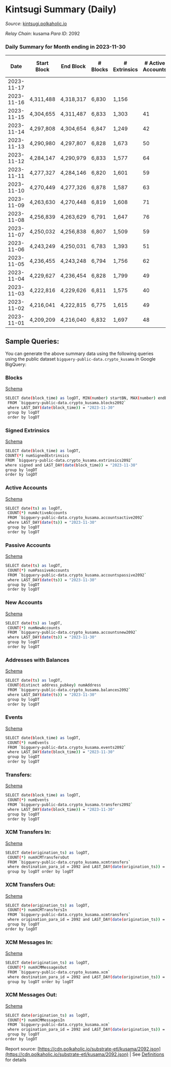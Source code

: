 # Kintsugi Summary (Daily)

_Source_: [kintsugi.polkaholic.io](https://kintsugi.polkaholic.io)

*Relay Chain*: kusama
*Para ID*: 2092



### Daily Summary for Month ending in 2023-11-30


| Date    | Start Block | End Block | # Blocks | # Extrinsics | # Active Accounts | # Passive Accounts | # New Accounts | # Addresses | # Events  | # Transfers ($USD) | # XCM Transfers In ($USD) | # XCM Transfers Out ($USD) | # XCM In | # XCM Out | Issues |
|---------|-------------|-----------|----------|--------------|-------------------|--------------------|----------------|-------------|-----------|--------------------|---------------------------|----------------------------|----------|-----------|--------|
| 2023-11-17 |  |  |  |  |  |  |  |  |  |   |   |   |  |  |  |
| 2023-11-16 | 4,311,488 | 4,318,317 | 6,830 | 1,156 |  |  |  |  | 60,517 | 6,913 ($7,730.65) | 3 ($15.66) | 2 ($392.02) | 5 | 2 |  |
| 2023-11-15 | 4,304,655 | 4,311,487 | 6,833 | 1,303 | 41 | 10 | 1 | 16,759 | 61,872 | 7,041 ($9,272.50) |   |   |  | 1 |  |
| 2023-11-14 | 4,297,808 | 4,304,654 | 6,847 | 1,249 | 42 | 8 |  | 16,758 | 60,664 | 6,869 ($793.61) | 2 ($14.56) | 3 ($1,558.43) | 7 | 8 |  |
| 2023-11-13 | 4,290,980 | 4,297,807 | 6,828 | 1,673 | 50 | 10 | 2 | 16,758 | 62,362 | 6,893 ($3,632.15) | 7 ($338.85) | 5 ($84.35) | 15 | 8 |  |
| 2023-11-12 | 4,284,147 | 4,290,979 | 6,833 | 1,577 | 64 | 10 |  | 16,756 | 62,271 | 6,924 ($7,813.03) | 13 ($475.33) | 2 ($7.57) | 38 | 11 |  |
| 2023-11-11 | 4,277,327 | 4,284,146 | 6,820 | 1,601 | 59 | 9 |  | 16,752 | 62,155 | 6,879 ($1,940.42) | 3 ($11.67) | 2 ($163.95) | 9 | 3 |  |
| 2023-11-10 | 4,270,449 | 4,277,326 | 6,878 | 1,587 | 63 | 12 | 3 | 16,752 | 62,664 | 6,957 ($3,215.48) | 2 ($0.50) | 2 ($12.64) | 19 | 14 |  |
| 2023-11-09 | 4,263,630 | 4,270,448 | 6,819 | 1,608 | 71 | 13 | 3 | 16,749 | 62,168 | 6,927 ($4,730.43) | 2 ($27.15) | 10 ($382.96) | 20 | 15 |  |
| 2023-11-08 | 4,256,839 | 4,263,629 | 6,791 | 1,647 | 76 | 11 |  | 16,746 | 62,109 | 6,901 ($4,623.50) | 7 ($151.74) | 6 ($390.62) | 11 | 22 |  |
| 2023-11-07 | 4,250,032 | 4,256,838 | 6,807 | 1,509 | 59 | 11 | 3 | 16,746 | 61,896 | 6,944 ($4,730.89) | 17 ($444.48) | 9  | 101 | 116 |  |
| 2023-11-06 | 4,243,249 | 4,250,031 | 6,783 | 1,393 | 51 | 12 |  | 16,743 | 60,961 | 6,860 ($12,827.12) | 5 ($97.25) | 8  | 14 | 16 |  |
| 2023-11-05 | 4,236,455 | 4,243,248 | 6,794 | 1,756 | 62 | 11 | 1 | 16,743 | 62,753 | 6,910 ($6,478.10) | 4 ($92.85) | 17  | 26 | 41 |  |
| 2023-11-04 | 4,229,627 | 4,236,454 | 6,828 | 1,799 | 49 | 11 | 3 | 16,742 | 62,978 | 6,877 ($1,175.88) | 6 ($329.41) | 4 ($24.80) | 12 | 11 |  |
| 2023-11-03 | 4,222,816 | 4,229,626 | 6,811 | 1,575 | 40 | 8 |  | 16,739 | 61,760 | 6,860 ($1,337.02) | 2 ($45.28) | 4 ($165.12) | 6 | 8 |  |
| 2023-11-02 | 4,216,041 | 4,222,815 | 6,775 | 1,615 | 49 | 10 |  | 16,739 | 61,802 | 6,831 ($1,254.32) | 5 ($88.46) | 3 ($275.10) | 11 | 9 |  |
| 2023-11-01 | 4,209,209 | 4,216,040 | 6,832 | 1,697 | 48 | 10 |  | 16,739 | 62,465 | 6,891 ($2,018.56) | 5 ($56.39) | 4 ($255.80) | 10 | 8 |  |

## Sample Queries:
You can generate the above summary data using the following queries using the public dataset `bigquery-public-data.crypto_kusama` in Google BigQuery:


### Blocks 

[Schema](https://github.com/colorfulnotion/substrate-etl/blob/main/schema/blocks.json)

```bash
SELECT date(block_time) as logDT, MIN(number) startBN, MAX(number) endBN, COUNT(*) numBlocks 
 FROM `bigquery-public-data.crypto_kusama.blocks2092`  
 where LAST_DAY(date(block_time)) = "2023-11-30" 
 group by logDT 
 order by logDT
```

### Signed Extrinsics 

[Schema](https://github.com/colorfulnotion/substrate-etl/blob/main/schema/extrinsics.json)

```bash
SELECT date(block_time) as logDT, 
COUNT(*) numSignedExtrinsics 
FROM `bigquery-public-data.crypto_kusama.extrinsics2092`  
where signed and LAST_DAY(date(block_time)) = "2023-11-30" 
group by logDT 
order by logDT
```

### Active Accounts 

[Schema](https://github.com/colorfulnotion/substrate-etl/blob/main/schema/accountsactive.json)

```bash
SELECT date(ts) as logDT, 
 COUNT(*) numActiveAccounts 
 FROM `bigquery-public-data.crypto_kusama.accountsactive2092` 
 where LAST_DAY(date(ts)) = "2023-11-30" 
 group by logDT 
 order by logDT
```

### Passive Accounts 

[Schema](https://github.com/colorfulnotion/substrate-etl/blob/main/schema/accountspassive.json)

```bash
SELECT date(ts) as logDT, 
 COUNT(*) numPassiveAccounts 
 FROM `bigquery-public-data.crypto_kusama.accountspassive2092` 
 where LAST_DAY(date(ts)) = "2023-11-30" 
 group by logDT 
 order by logDT
```

### New Accounts 

[Schema](https://github.com/colorfulnotion/substrate-etl/blob/main/schema/accountsnew.json)

```bash
SELECT date(ts) as logDT, 
 COUNT(*) numNewAccounts 
 FROM `bigquery-public-data.crypto_kusama.accountsnew2092` 
 where LAST_DAY(date(ts)) = "2023-11-30" 
 group by logDT
 order by logDT
```

### Addresses with Balances 

[Schema](https://github.com/colorfulnotion/substrate-etl/blob/main/schema/balances.json)

```bash
SELECT date(ts) as logDT,
 COUNT(distinct address_pubkey) numAddress 
 FROM `bigquery-public-data.crypto_kusama.balances2092` 
 where LAST_DAY(date(ts)) = "2023-11-30" 
 group by logDT 
 order by logDT
```

### Events 

[Schema](https://github.com/colorfulnotion/substrate-etl/blob/main/schema/events.json)

```bash
SELECT date(block_time) as logDT, 
 COUNT(*) numEvents 
 FROM `bigquery-public-data.crypto_kusama.events2092` 
 where LAST_DAY(date(block_time)) = "2023-11-30" 
 group by logDT 
 order by logDT
```

### Transfers:

[Schema](https://github.com/colorfulnotion/substrate-etl/blob/main/schema/transfers.json)

```bash
SELECT date(block_time) as logDT, 
 COUNT(*) numEvents 
 FROM `bigquery-public-data.crypto_kusama.transfers2092` 
 where LAST_DAY(date(block_time)) = "2023-11-30" 
 group by logDT 
 order by logDT
```

### XCM Transfers In: 

[Schema](https://github.com/colorfulnotion/substrate-etl/blob/main/schema/xcmtransfers.json)

```bash
SELECT date(origination_ts) as logDT, 
 COUNT(*) numXCMTransfersOut 
 FROM `bigquery-public-data.crypto_kusama.xcmtransfers` 
 where destination_para_id = 2092 and LAST_DAY(date(origination_ts)) = "2023-11-30" 
 group by logDT order by logDT
```

### XCM Transfers Out: 

[Schema](https://github.com/colorfulnotion/substrate-etl/blob/main/schema/xcmtransfers.json)

```bash
SELECT date(origination_ts) as logDT, 
 COUNT(*) numXCMTransfersIn 
 FROM `bigquery-public-data.crypto_kusama.xcmtransfers` 
 where origination_para_id = 2092 and LAST_DAY(date(origination_ts)) = "2023-11-30" 
 group by logDT 
order by logDT
```

### XCM Messages In: 

[Schema](https://github.com/colorfulnotion/substrate-etl/blob/main/schema/xcm.json)

```bash
SELECT date(origination_ts) as logDT, 
 COUNT(*) numXCMMessagesOut 
 FROM `bigquery-public-data.crypto_kusama.xcm` 
 where destination_para_id = 2092 and LAST_DAY(date(origination_ts)) = "2023-11-30" 
 group by logDT order by logDT
```

### XCM Messages Out: 

[Schema](https://github.com/colorfulnotion/substrate-etl/blob/main/schema/xcm.json)

```bash
SELECT date(origination_ts) as logDT, 
 COUNT(*) numXCMMessagesIn 
 FROM `bigquery-public-data.crypto_kusama.xcm` 
 where origination_para_id = 2092 and LAST_DAY(date(origination_ts)) = "2023-11-30" 
 group by logDT 
order by logDT
```


Report source: [https://cdn.polkaholic.io/substrate-etl/kusama/2092.json](https://cdn.polkaholic.io/substrate-etl/kusama/2092.json) | See [Definitions](/DEFINITIONS.md) for details
